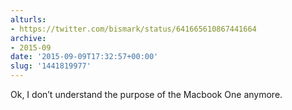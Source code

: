 ```yaml
---
alturls:
- https://twitter.com/bismark/status/641665610867441664
archive:
- 2015-09
date: '2015-09-09T17:32:57+00:00'
slug: '1441819977'
---
```


Ok, I don’t understand the purpose of the Macbook One anymore.

